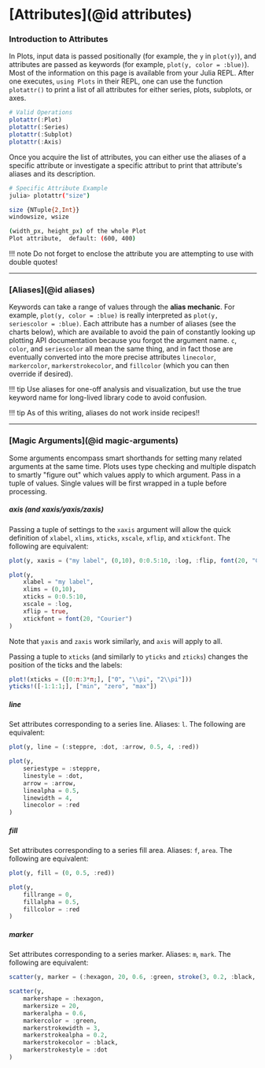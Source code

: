 
# [Attributes](@id attributes)

### Introduction to Attributes

In Plots, input data is passed positionally (for example, the `y` in `plot(y)`), and attributes are passed as keywords (for example, `plot(y, color = :blue)`). Most of the information on this page is available from your Julia REPL. After one executes, `using Plots` in their REPL, one can use the function `plotattr()` to print a list of all attributes for either series, plots, subplots, or axes.

```julia
# Valid Operations
plotattr(:Plot)
plotattr(:Series)
plotattr(:Subplot)
plotattr(:Axis)
```

Once you acquire the list of attributes, you can either use the aliases of a specific attribute or investigate a specific attribut to print that attribute's aliases and its description.

```sh
# Specific Attribute Example
julia> plotattr("size")

size {NTuple{2,Int}}
windowsize, wsize

(width_px, height_px) of the whole Plot
Plot attribute,  default: (600, 400)
```

!!! note
    Do not forget to enclose the attribute you are attempting to use with double quotes! 

---

### [Aliases](@id aliases)

Keywords can take a range of values through the **alias mechanic**.  For example, `plot(y, color = :blue)` is really interpreted as `plot(y, seriescolor = :blue)`.  Each attribute has a number of aliases (see the charts below), which are available to avoid the pain of constantly looking up plotting API documentation because you forgot the argument name.  `c`, `color`, and `seriescolor` all mean the same thing, and in fact those are eventually converted into the more precise attributes `linecolor`, `markercolor`, `markerstrokecolor`, and `fillcolor` (which you can then override if desired).


!!! tip
    Use aliases for one-off analysis and visualization, but use the true keyword name for long-lived library code to avoid confusion.

!!! tip
    As of this writing, aliases do not work inside recipes!!

---

### [Magic Arguments](@id magic-arguments)


Some arguments encompass smart shorthands for setting many related arguments at the same time.  Plots uses type checking and multiple dispatch to smartly "figure out" which values apply to which argument.  Pass in a tuple of values.  Single values will be first wrapped in a tuple before processing.

##### axis (and xaxis/yaxis/zaxis)

Passing a tuple of settings to the `xaxis` argument will allow the quick definition
of `xlabel`, `xlims`, `xticks`, `xscale`, `xflip`, and `xtickfont`.  The following are equivalent:

```julia
plot(y, xaxis = ("my label", (0,10), 0:0.5:10, :log, :flip, font(20, "Courier")))

plot(y,
    xlabel = "my label",
    xlims = (0,10),
    xticks = 0:0.5:10,
    xscale = :log,
    xflip = true,
    xtickfont = font(20, "Courier")
)
```

Note that `yaxis` and `zaxis` work similarly, and `axis` will apply to all.

Passing a tuple to `xticks` (and similarly to `yticks` and `zticks`) changes
the position of the ticks and the labels:

```julia
plot!(xticks = ([0:π:3*π;], ["0", "\\pi", "2\\pi"]))
yticks!([-1:1:1;], ["min", "zero", "max"])
```

##### line

Set attributes corresponding to a series line.  Aliases: `l`.  The following are equivalent:

```julia
plot(y, line = (:steppre, :dot, :arrow, 0.5, 4, :red))

plot(y,
    seriestype = :steppre,
    linestyle = :dot,
    arrow = :arrow,
    linealpha = 0.5,
    linewidth = 4,
    linecolor = :red
)
```

##### fill

Set attributes corresponding to a series fill area.  Aliases: `f`, `area`.  The following are equivalent:

```julia
plot(y, fill = (0, 0.5, :red))

plot(y,
    fillrange = 0,
    fillalpha = 0.5,
    fillcolor = :red
)
```

##### marker

Set attributes corresponding to a series marker.  Aliases: `m`, `mark`.  The following are equivalent:

```julia
scatter(y, marker = (:hexagon, 20, 0.6, :green, stroke(3, 0.2, :black, :dot)))

scatter(y,
    markershape = :hexagon,
    markersize = 20,
    markeralpha = 0.6,
    markercolor = :green,
    markerstrokewidth = 3,
    markerstrokealpha = 0.2,
    markerstrokecolor = :black,
    markerstrokestyle = :dot
)
```
